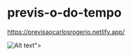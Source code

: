 # previs-o-do-tempo
https://previsaocarlosrogerio.netlify.app/

![Alt text](<img/Imagem do WhatsApp de 2023-10-29 à(s) 12.37.10_b0970622.jpg>)">
